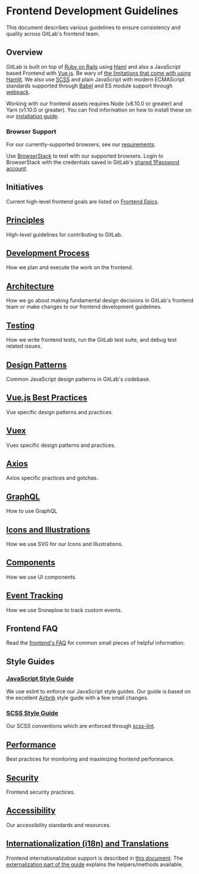 # Frontend Development Guidelines

This document describes various guidelines to ensure consistency and quality
across GitLab's frontend team.

## Overview

GitLab is built on top of [Ruby on Rails][rails] using [Haml][haml] and also a JavaScript based Frontend with [Vue.js][vue].
Be wary of [the limitations that come with using Hamlit][hamlit-limits]. We also use [SCSS][scss] and plain JavaScript with
modern ECMAScript standards supported through [Babel][babel] and ES module support through [webpack][webpack].

Working with our frontend assets requires Node (v8.10.0 or greater) and Yarn
(v1.10.0 or greater). You can find information on how to install these on our
[installation guide][install].

### Browser Support

For our currently-supported browsers, see our [requirements][requirements].

Use [BrowserStack](https://www.browserstack.com/) to test with our supported browsers. Login to BrowserStack with the credentials saved in GitLab's [shared 1Password account](https://about.gitlab.com/handbook/security/#1password-for-teams).

## Initiatives

Current high-level frontend goals are listed on [Frontend Epics](https://gitlab.com/groups/gitlab-org/-/epics?label_name%5B%5D=frontend).

## [Principles](principles.md)

High-level guidelines for contributing to GitLab.

## [Development Process](development_process.md)

How we plan and execute the work on the frontend.

## [Architecture](architecture.md)

How we go about making fundamental design decisions in GitLab's frontend team
or make changes to our frontend development guidelines.

## [Testing](../testing_guide/frontend_testing.md)

How we write frontend tests, run the GitLab test suite, and debug test related
issues.

## [Design Patterns](design_patterns.md)

Common JavaScript design patterns in GitLab's codebase.

## [Vue.js Best Practices](vue.md)

Vue specific design patterns and practices.

## [Vuex](vuex.md)

Vuex specific design patterns and practices.

## [Axios](axios.md)

Axios specific practices and gotchas.

## [GraphQL](graphql.md)

How to use GraphQL

## [Icons and Illustrations](icons.md)

How we use SVG for our Icons and Illustrations.

## [Components](components.md)

How we use UI components.

## [Event Tracking](event_tracking.md)

How we use Snowplow to track custom events.

## Frontend FAQ

Read the [frontend's FAQ](frontend_faq.md) for common small pieces of helpful information.

## Style Guides

### [JavaScript Style Guide](style_guide_js.md)

We use eslint to enforce our JavaScript style guides. Our guide is based on
the excellent [Airbnb][airbnb-js-style-guide] style guide with a few small
changes.

### [SCSS Style Guide](style_guide_scss.md)

Our SCSS conventions which are enforced through [scss-lint][scss-lint].

## [Performance](performance.md)

Best practices for monitoring and maximizing frontend performance.

## [Security](security.md)

Frontend security practices.

## [Accessibility](accessibility.md)

Our accessibility standards and resources.

## [Internationalization (i18n) and Translations](../i18n/externalization.md)

Frontend internationalization support is described in [this document](../i18n/).
The [externalization part of the guide](../i18n/externalization.md) explains the helpers/methods available.

[rails]: http://rubyonrails.org/
[haml]: http://haml.info/
[hamlit]: https://github.com/k0kubun/hamlit
[hamlit-limits]: https://github.com/k0kubun/hamlit/blob/master/REFERENCE.md#limitations
[scss]: http://sass-lang.com/
[babel]: https://babeljs.io/
[webpack]: https://webpack.js.org/
[jquery]: https://jquery.com/
[vue]: http://vuejs.org/
[axios]: https://github.com/axios/axios
[airbnb-js-style-guide]: https://github.com/airbnb/javascript
[scss-lint]: https://github.com/brigade/scss-lint
[install]: ../../install/installation.md#4-node
[requirements]: ../../install/requirements.md#supported-web-browsers
